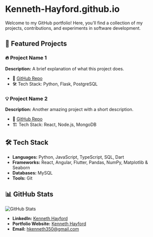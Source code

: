 # Kenneth-Hayford.github.io
Welcome to my GitHub portfolio! Here, you'll find a collection of my projects, contributions, and experiments in software development.

## 📌 Featured Projects

### 🔥 Project Name 1
**Description:** A brief explanation of what this project does.
- 🚀 [GitHub Repo](https://github.com/YourUsername/Project1)
- 🛠 Tech Stack: Python, Flask, PostgreSQL

### 💡 Project Name 2
**Description:** Another amazing project with a short description.
- 🔗 [GitHub Repo](https://github.com/YourUsername/Project2)
- 🏗 Tech Stack: React, Node.js, MongoDB

## 🛠 Tech Stack

- **Languages:** Python, JavaScript, TypeScript, SQL, Dart
- **Frameworks:** React, Angular, Flutter, Pandas, NumPy, Matplotlib & Seaborn
- **Databases:** MySQL
- **Tools:** Git

## 📊 GitHub Stats

![GitHub Stats](https://github-readme-stats.vercel.app/api?username=YourUsername&show_icons=true&theme=dark)

- **LinkedIn:** [Kenneth Hayford](http://www.linkedin.com/in/kenneth-hayford)
- **Portfolio Website:** [Kenneth Hayford](https://kenneth-hayford.zarlasites.com)
- **Email:** hkenneth350@gmail.com
